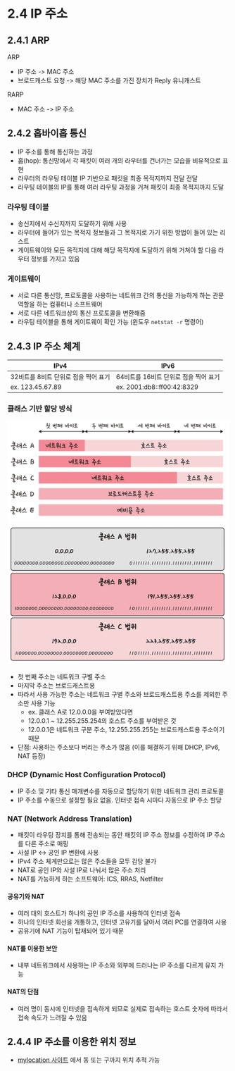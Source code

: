 # 2.4 IP 주소

## 2.4.1 ARP

ARP
- IP 주소 -> MAC 주소
- 브로드캐스트 요청 -> 해당 MAC 주소를 가진 장치가 Reply 유니캐스트

RARP
- MAC 주소 -> IP 주소

## 2.4.2 홉바이홉 통신

- IP 주소를 통해 통신하는 과정
- 홉(hop): 통신망에서 각 패킷이 여러 개의 라우터를 건너가는 모습을 비유적으로 표현
- 라우터의 라우팅 테이블 IP 기반으로 패킷을 최종 목적지까지 전달 전달
- 라우팅 테이블의 IP를 통해 여러 라우팅 과정을 거쳐 패킷이 최종 목적지까지 도달

### 라우팅 테이블

- 송신지에서 수신지까지 도달하기 위해 사용
- 라우터에 들어가 있는 목적지 정보들과 그 목적지로 가기 위한 방법이 들어 있는 리스트
- 게이트웨이와 모든 목적지에 대해 해당 목적지에 도달하기 위해 거쳐야 할 다음 라우터 정보를 가지고 있음

### 게이트웨이

- 서로 다른 통신망, 프로토콜을 사용하는 네트워크 간의 통신을 가능하게 하는 관문 역할을 하는 컴퓨터나 소프트웨어
- 서로 다른 네트워크상의 통신 프로토콜을 변환해줌
- 라우팅 테이블을 통해 게이트웨이 확인 가능 (윈도우 `netstat -r` 명령어)

## 2.4.3 IP 주소 체계

| **IPv4** | **IPv6** |
| --- | --- |
| 32비트를 8비트 단위로 점을 찍어 표기 | 64비트를 16비트 단위로 점을 찍어 표기 |
| ex. 123.45.67.89 | ex. 2001:db8::ff00:42:8329 |

### 클래스 기반 할당 방식

![클래스 기반 할당 방식](../image/2-4_classful_network_addressing.png)
![클래스 기반 할당 방식 상세 내역](../image/2-4_classful_network_addressing_range.png)

- 첫 번째 주소는 네트워크 구별 주소
- 마지막 주소는 브로드캐스트용
- 따라서 사용 가능한 주소는 네트워크 구별 주소와 브로드캐스트용 주소를 제외한 주소만 사용 가능
    - ex. 클래스 A로 12.0.0.0을 부여받았다면
    - 12.0.0.1 ~ 12.255.255.254의 호스트 주소를 부여받은 것
    - 12.0.0.1은 네트워크 구분 주소, 12.255.255.255는 브로드캐스트용 주소이기 때문
- 단점: 사용하는 주소보다 버리는 주소가 많음 (이를 해결하기 위해 DHCP, IPv6, NAT 등장)

### DHCP (Dynamic Host Configuration Protocol)

- IP 주소 및 기타 통신 매개변수를 자동으로 할당하기 위한 네트워크 관리 프로토콜
- IP 주소를 수동으로 설정할 필요 없음. 인터넷 접속 시마다 자동으로 IP 주소 할당

### NAT (Network Address Translation)

- 패킷이 라우팅 장치를 통해 전송되는 동안 패킷의 IP 주소 정보를 수정하여 IP 주소를 다른 주소로 매핑
- 사설 IP ↔︎ 공인 IP 변환에 사용
- IPv4 주소 체계만으로는 많은 주소들을 모두 감당 불가
- NAT로 공인 IP와 사설 IP로 나눠서 많은 주소 처리
- NAT를 가능하게 하는 소프트웨어: ICS, RRAS, Netfilter

#### 공유기와 NAT

- 여러 대의 호스트가 하나의 공인 IP 주소를 사용하여 인터넷 접속
- 하나의 인터넷 회선을 개통하고, 인터넷 고유기를 달아서 여러 PC를 연결하여 사용
- 공유기에 NAT 기능이 탑재되어 있기 때문

#### NAT를 이용한 보안

- 내부 네트워크에서 사용하는 IP 주소와 외부에 드러나는 IP 주소를 다르게 유지 가능

#### NAT의 단점

- 여러 명이 동시에 인터넷을 접속하게 되므로 실제로 접속하는 호스트 숫자에 따라서 접속 속도가 느려질 수 있음

## 2.4.4 IP 주소를 이용한 위치 정보

- [mylocation 사이트](https://mylocation.co.kr) 에서 동 또는 구까지 위치 추적 가능
